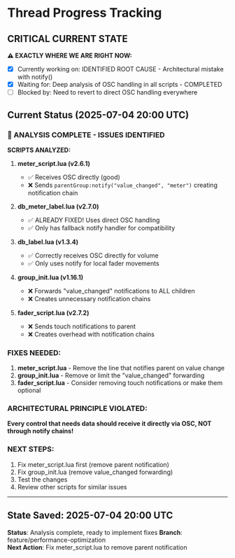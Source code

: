 # Thread Progress Tracking

## CRITICAL CURRENT STATE
**⚠️ EXACTLY WHERE WE ARE RIGHT NOW:**
- [x] Currently working on: IDENTIFIED ROOT CAUSE - Architectural mistake with notify()
- [x] Waiting for: Deep analysis of OSC handling in all scripts - COMPLETED
- [ ] Blocked by: Need to revert to direct OSC handling everywhere

## Current Status (2025-07-04 20:00 UTC)

### 🚨 ANALYSIS COMPLETE - ISSUES IDENTIFIED

**SCRIPTS ANALYZED:**
1. **meter_script.lua (v2.6.1)** 
   - ✅ Receives OSC directly (good)
   - ❌ Sends `parentGroup:notify("value_changed", "meter")` creating notification chain
   
2. **db_meter_label.lua (v2.7.0)**
   - ✅ ALREADY FIXED! Uses direct OSC handling
   - ✅ Only has fallback notify handler for compatibility
   
3. **db_label.lua (v1.3.4)**
   - ✅ Correctly receives OSC directly for volume
   - ✅ Only uses notify for local fader movements
   
4. **group_init.lua (v1.16.1)**
   - ❌ Forwards "value_changed" notifications to ALL children
   - ❌ Creates unnecessary notification chains
   
5. **fader_script.lua (v2.7.2)**
   - ❌ Sends touch notifications to parent
   - ❌ Creates overhead with notification chains

### FIXES NEEDED:

1. **meter_script.lua** - Remove the line that notifies parent on value change
2. **group_init.lua** - Remove or limit the "value_changed" forwarding
3. **fader_script.lua** - Consider removing touch notifications or make them optional

### ARCHITECTURAL PRINCIPLE VIOLATED:
**Every control that needs data should receive it directly via OSC, NOT through notify chains!**

### NEXT STEPS:
1. Fix meter_script.lua first (remove parent notification)
2. Fix group_init.lua (remove value_changed forwarding)
3. Test the changes
4. Review other scripts for similar issues

---

## State Saved: 2025-07-04 20:00 UTC
**Status**: Analysis complete, ready to implement fixes
**Branch**: feature/performance-optimization  
**Next Action**: Fix meter_script.lua to remove parent notification